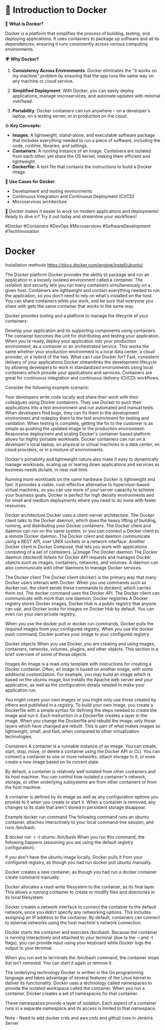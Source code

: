 # 🚀 Introduction to Docker

🔧 **What is Docker?**

Docker is a platform that simplifies the process of building, testing, and deploying applications. It uses containers to package up software and all its dependencies, ensuring it runs consistently across various computing environments.

🌍 **Why Docker?**

1. **Consistency Across Environments**: Docker eliminates the "it works on my machine" problem by ensuring that the app runs the same way on any machine or cloud service.
   
2. **Simplified Deployment**: With Docker, you can easily deploy applications, manage microservices, and automate updates with minimal overhead.
   
3. **Portability**: Docker containers can run anywhere – on a developer's laptop, on a testing server, or in production on the cloud.

⚙️ **Key Concepts:**

- **Images**: A lightweight, stand-alone, and executable software package that includes everything needed to run a piece of software, including the code, runtime, libraries, and settings.
- **Containers**: A running instance of an image. Containers are isolated from each other, yet share the OS kernel, making them efficient and lightweight.
- **Dockerfile**: A text file that contains the instructions to build a Docker image.

🌟 **Use Cases for Docker**:
- Development and testing environments
- Continuous Integration and Continuous Deployment (CI/CD)
- Microservices architecture

🚀 Docker makes it easier to work on modern applications and deployments! Ready to dive in? Try it out today and streamline your workflows! 

#Docker #Containers #DevOps #Microservices #SoftwareDevelopment #TechInnovation




# Docker
Installation methods
https://docs.docker.com/engine/install/ubuntu/

The Docker platform
Docker provides the ability to package and run an application in a loosely isolated environment called a container. The isolation and security lets you run many containers simultaneously on a given host. Containers are lightweight and contain everything needed to run the application, so you don't need to rely on what's installed on the host. You can share containers while you work, and be sure that everyone you share with gets the same container that works in the same way.

Docker provides tooling and a platform to manage the lifecycle of your containers:

Develop your application and its supporting components using containers.
The container becomes the unit for distributing and testing your application.
When you're ready, deploy your application into your production environment, as a container or an orchestrated service. This works the same whether your production environment is a local data center, a cloud provider, or a hybrid of the two.
What can I use Docker for?
Fast, consistent delivery of your applications
Docker streamlines the development lifecycle by allowing developers to work in standardized environments using local containers which provide your applications and services. Containers are great for continuous integration and continuous delivery (CI/CD) workflows.

Consider the following example scenario:

Your developers write code locally and share their work with their colleagues using Docker containers.
They use Docker to push their applications into a test environment and run automated and manual tests.
When developers find bugs, they can fix them in the development environment and redeploy them to the test environment for testing and validation.
When testing is complete, getting the fix to the customer is as simple as pushing the updated image to the production environment.
Responsive deployment and scaling
Docker's container-based platform allows for highly portable workloads. Docker containers can run on a developer's local laptop, on physical or virtual machines in a data center, on cloud providers, or in a mixture of environments.

Docker's portability and lightweight nature also make it easy to dynamically manage workloads, scaling up or tearing down applications and services as business needs dictate, in near real time.

Running more workloads on the same hardware
Docker is lightweight and fast. It provides a viable, cost-effective alternative to hypervisor-based virtual machines, so you can use more of your server capacity to achieve your business goals. Docker is perfect for high density environments and for small and medium deployments where you need to do more with fewer resources.

Docker architecture
Docker uses a client-server architecture. The Docker client talks to the Docker daemon, which does the heavy lifting of building, running, and distributing your Docker containers. The Docker client and daemon can run on the same system, or you can connect a Docker client to a remote Docker daemon. The Docker client and daemon communicate using a REST API, over UNIX sockets or a network interface. Another Docker client is Docker Compose, that lets you work with applications consisting of a set of containers.
![image](https://github.com/basantgit/Docker/assets/28700381/2a6c0cfd-2783-4b40-994a-7e9baff00cb5)
The Docker daemon
The Docker daemon (dockerd) listens for Docker API requests and manages Docker objects such as images, containers, networks, and volumes. A daemon can also communicate with other daemons to manage Docker services.

The Docker client
The Docker client (docker) is the primary way that many Docker users interact with Docker. When you use commands such as docker run, the client sends these commands to dockerd, which carries them out. The docker command uses the Docker API. The Docker client can communicate with more than one daemon.
Docker registries
A Docker registry stores Docker images. Docker Hub is a public registry that anyone can use, and Docker looks for images on Docker Hub by default. You can even run your own private registry.

When you use the docker pull or docker run commands, Docker pulls the required images from your configured registry. When you use the docker push command, Docker pushes your image to your configured registry.

Docker objects
When you use Docker, you are creating and using images, containers, networks, volumes, plugins, and other objects. This section is a brief overview of some of those objects.

Images
An image is a read-only template with instructions for creating a Docker container. Often, an image is based on another image, with some additional customization. For example, you may build an image which is based on the ubuntu image, but installs the Apache web server and your application, as well as the configuration details needed to make your application run.

You might create your own images or you might only use those created by others and published in a registry. To build your own image, you create a Dockerfile with a simple syntax for defining the steps needed to create the image and run it. Each instruction in a Dockerfile creates a layer in the image. When you change the Dockerfile and rebuild the image, only those layers which have changed are rebuilt. This is part of what makes images so lightweight, small, and fast, when compared to other virtualization technologies.

Containers
A container is a runnable instance of an image. You can create, start, stop, move, or delete a container using the Docker API or CLI. You can connect a container to one or more networks, attach storage to it, or even create a new image based on its current state.

By default, a container is relatively well isolated from other containers and its host machine. You can control how isolated a container's network, storage, or other underlying subsystems are from other containers or from the host machine.

A container is defined by its image as well as any configuration options you provide to it when you create or start it. When a container is removed, any changes to its state that aren't stored in persistent storage disappear.

Example docker run command
The following command runs an ubuntu container, attaches interactively to your local command-line session, and runs /bin/bash.

$ docker run -i -t ubuntu /bin/bash
When you run this command, the following happens (assuming you are using the default registry configuration):

If you don't have the ubuntu image locally, Docker pulls it from your configured registry, as though you had run docker pull ubuntu manually.

Docker creates a new container, as though you had run a docker container create command manually.

Docker allocates a read-write filesystem to the container, as its final layer. This allows a running container to create or modify files and directories in its local filesystem.

Docker creates a network interface to connect the container to the default network, since you didn't specify any networking options. This includes assigning an IP address to the container. By default, containers can connect to external networks using the host machine's network connection.

Docker starts the container and executes /bin/bash. Because the container is running interactively and attached to your terminal (due to the -i and -t flags), you can provide input using your keyboard while Docker logs the output to your terminal.

When you run exit to terminate the /bin/bash command, the container stops but isn't removed. You can start it again or remove it.

The underlying technology
Docker is written in the Go programming language and takes advantage of several features of the Linux kernel to deliver its functionality. Docker uses a technology called namespaces to provide the isolated workspace called the container. When you run a container, Docker creates a set of namespaces for that container.

These namespaces provide a layer of isolation. Each aspect of a container runs in a separate namespace and its access is limited to that namespace.

Note - Need to add docker crds and aws crds and github cres in Jenkins Server
